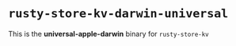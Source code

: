 # `rusty-store-kv-darwin-universal`

This is the **universal-apple-darwin** binary for `rusty-store-kv`
